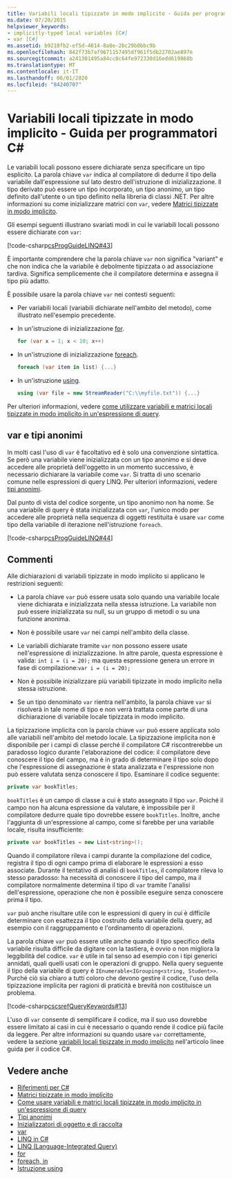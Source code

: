 ```yaml
---
title: Variabili locali tipizzate in modo implicito - Guida per programmatori C#
ms.date: 07/20/2015
helpviewer_keywords:
- implicitly-typed local variables [C#]
- var [C#]
ms.assetid: b9218fb2-ef5d-4814-8a8e-2bc29b0bbc9b
ms.openlocfilehash: 842f73b7af9671157495df961f5db22702ae897e
ms.sourcegitcommit: a241301495a84cc8c64fe972330d16edd619868b
ms.translationtype: MT
ms.contentlocale: it-IT
ms.lasthandoff: 06/01/2020
ms.locfileid: "84240707"
---
```

# <a name="implicitly-typed-local-variables-c-programming-guide"></a>Variabili locali tipizzate in modo implicito - Guida per programmatori C#

Le variabili locali possono essere dichiarate senza specificare un tipo esplicito. La parola chiave `var` indica al compilatore di dedurre il tipo della variabile dall'espressione sul lato destro dell'istruzione di inizializzazione. Il tipo derivato può essere un tipo incorporato, un tipo anonimo, un tipo definito dall'utente o un tipo definito nella libreria di classi .NET. Per altre informazioni su come inizializzare matrici con `var`, vedere [Matrici tipizzate in modo implicito](../arrays/implicitly-typed-arrays.md).

Gli esempi seguenti illustrano svariati modi in cui le variabili locali possono essere dichiarate con `var`:

[!code-csharp[csProgGuideLINQ#43](~/samples/snippets/csharp/VS_Snippets_VBCSharp/csProgGuideLINQ/CS/csRef30LangFeatures_2.cs#43)]

È importante comprendere che la parola chiave `var` non significa "variant" e che non indica che la variabile è debolmente tipizzata o ad associazione tardiva. Significa semplicemente che il compilatore determina e assegna il tipo più adatto.

È possibile usare la parola chiave `var` nei contesti seguenti:

- Per variabili locali (variabili dichiarate nell'ambito del metodo), come illustrato nell'esempio precedente.

- In un'istruzione di inizializzazione [for](../../language-reference/keywords/for.md).

    ```csharp
    for (var x = 1; x < 10; x++)
    ```

- In un'istruzione di inizializzazione [foreach](../../language-reference/keywords/foreach-in.md).

    ```csharp
    foreach (var item in list) {...}
    ```

- In un'istruzione [using](../../language-reference/keywords/using-statement.md).

    ```csharp
    using (var file = new StreamReader("C:\\myfile.txt")) {...}
    ```

Per ulteriori informazioni, vedere [come utilizzare variabili e matrici locali tipizzate in modo implicito in un'espressione di query](how-to-use-implicitly-typed-local-variables-and-arrays-in-a-query-expression.md).

## <a name="var-and-anonymous-types"></a>var e tipi anonimi

In molti casi l'uso di `var` è facoltativo ed è solo una convenzione sintattica. Se però una variabile viene inizializzata con un tipo anonimo e si deve accedere alle proprietà dell'oggetto in un momento successivo, è necessario dichiarare la variabile come `var`. Si tratta di uno scenario comune nelle espressioni di query LINQ. Per ulteriori informazioni, vedere [tipi anonimi](anonymous-types.md).

Dal punto di vista del codice sorgente, un tipo anonimo non ha nome. Se una variabile di query è stata inizializzata con `var`, l'unico modo per accedere alle proprietà nella sequenza di oggetti restituita è usare `var` come tipo della variabile di iterazione nell'istruzione `foreach`.

[!code-csharp[csProgGuideLINQ#44](~/samples/snippets/csharp/VS_Snippets_VBCSharp/csProgGuideLINQ/CS/csRef30LangFeatures_2.cs#44)]

## <a name="remarks"></a>Commenti

Alle dichiarazioni di variabili tipizzate in modo implicito si applicano le restrizioni seguenti:

- La parola chiave `var` può essere usata solo quando una variabile locale viene dichiarata e inizializzata nella stessa istruzione. La variabile non può essere inizializzata su null, su un gruppo di metodi o su una funzione anonima.

- Non è possibile usare `var` nei campi nell'ambito della classe.

- Le variabili dichiarate tramite `var` non possono essere usate nell'espressione di inizializzazione. In altre parole, questa espressione è valida: `int i = (i = 20);` ma questa espressione genera un errore in fase di compilazione:`var i = (i = 20);`

- Non è possibile inizializzare più variabili tipizzate in modo implicito nella stessa istruzione.

- Se un tipo denominato `var` rientra nell'ambito, la parola chiave `var` si risolverà in tale nome di tipo e non verrà trattata come parte di una dichiarazione di variabile locale tipizzata in modo implicito.

La tipizzazione implicita con la parola chiave `var` può essere applicata solo alle variabili nell'ambito del metodo locale. La tipizzazione implicita non è disponibile per i campi di classe perché il compilatore C# riscontrerebbe un paradosso logico durante l'elaborazione del codice: il compilatore deve conoscere il tipo del campo, ma è in grado di determinare il tipo solo dopo che l'espressione di assegnazione è stata analizzata e l'espressione non può essere valutata senza conoscere il tipo. Esaminare il codice seguente:

```csharp
private var bookTitles;
```

`bookTitles` è un campo di classe a cui è stato assegnato il tipo `var`. Poiché il campo non ha alcuna espressione da valutare, è impossibile per il compilatore dedurre quale tipo dovrebbe essere `bookTitles`. Inoltre, anche l'aggiunta di un'espressione al campo, come si farebbe per una variabile locale, risulta insufficiente:

```csharp
private var bookTitles = new List<string>();
```

Quando il compilatore rileva i campi durante la compilazione del codice, registra il tipo di ogni campo prima di elaborare le espressioni a esso associate. Durante il tentativo di analisi di `bookTitles`, il compilatore rileva lo stesso paradosso: ha necessità di conoscere il tipo del campo, ma il compilatore normalmente determina il tipo di `var` tramite l'analisi dell'espressione, operazione che non è possibile eseguire senza conoscere prima il tipo.

`var` può anche risultare utile con le espressioni di query in cui è difficile determinare con esattezza il tipo costruito della variabile della query, ad esempio con il raggruppamento e l'ordinamento di operazioni.

La parola chiave `var` può essere utile anche quando il tipo specifico della variabile risulta difficile da digitare con la tastiera, è ovvio o non migliora la leggibilità del codice. `var` è utile in tal senso ad esempio con i tipi generici annidati, quali quelli usati con le operazioni di gruppo. Nella query seguente il tipo della variabile di query è `IEnumerable<IGrouping<string, Student>>`. Purché ciò sia chiaro a tutti coloro che devono gestire il codice, l'uso della tipizzazione implicita per ragioni di praticità e brevità non costituisce un problema.

[!code-csharp[cscsrefQueryKeywords#13](~/samples/snippets/csharp/VS_Snippets_VBCSharp/CsCsrefQueryKeywords/CS/Group.cs#13)]

L'uso di `var` consente di semplificare il codice, ma il suo uso dovrebbe essere limitato ai casi in cui è necessario o quando rende il codice più facile da leggere. Per altre informazioni su quando usare `var` correttamente, vedere la sezione [variabili locali tipizzate in modo implicito](../inside-a-program/coding-conventions.md#implicitly-typed-local-variables) nell'articolo linee guida per il codice C#.

## <a name="see-also"></a>Vedere anche

- [Riferimenti per C#](../../language-reference/index.md)
- [Matrici tipizzate in modo implicito](../arrays/implicitly-typed-arrays.md)
- [Come usare variabili e matrici locali tipizzate in modo implicito in un'espressione di query](how-to-use-implicitly-typed-local-variables-and-arrays-in-a-query-expression.md)
- [Tipi anonimi](anonymous-types.md)
- [Inizializzatori di oggetto e di raccolta](object-and-collection-initializers.md)
- [var](../../language-reference/keywords/var.md)
- [LINQ in C#](../../linq/index.md)
- [LINQ (Language-Integrated Query)](../../linq/index.md)
- [for](../../language-reference/keywords/for.md)
- [foreach, in](../../language-reference/keywords/foreach-in.md)
- [Istruzione using](../../language-reference/keywords/using-statement.md)
